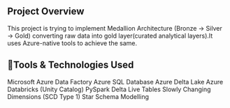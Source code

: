 
## Project Overview

This project is trying to  implement  Medallion Architecture (Bronze → Silver → Gold) converting raw data into gold layer(curated analytical layers).It uses Azure-native tools to achieve the same.
####
## 🔧Tools & Technologies Used
Microsoft Azure Data Factory
Azure SQL Database
Azure Delta Lake
Azure Databricks (Unity Catalog)
PySpark
Delta Live Tables
Slowly Changing Dimensions (SCD Type 1)
Star Schema Modelling
